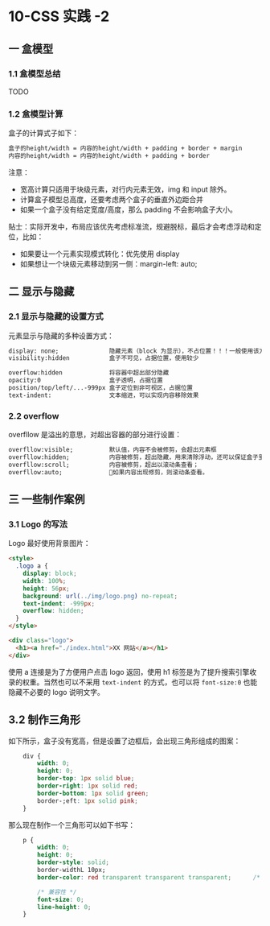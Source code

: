 # 10-CSS 实践 -2

## 一 盒模型

### 1.1 盒模型总结

TODO

### 1.2 盒模型计算

盒子的计算式子如下：

```txt
盒子的height/width = 内容的height/width + padding + border + margin
内容的height/width = 内容的height/width + padding + border
```

注意：

- 宽高计算只适用于块级元素，对行内元素无效，img 和 input 除外。
- 计算盒子模型总高度，还要考虑两个盒子的垂直外边距合并
- 如果一个盒子没有给定宽度/高度，那么 padding 不会影响盒子大小。

贴士：实际开发中，布局应该优先考虑标准流，规避脱标，最后才会考虑浮动和定位，比如：

- 如果要让一个元素实现模式转化：优先使用 display
- 如果想让一个块级元素移动到另一侧：margin-left: auto;

## 二 显示与隐藏

### 2.1 显示与隐藏的设置方式

元素显示与隐藏的多种设置方式：

```txt
display: none;              隐藏元素（block 为显示），不占位置！！！一般使用该方式进行元素显示/隐藏
visibility:hidden           盒子不可见，占据位置，使用较少

overflow:hidden             将容器中超出部分隐藏
opacity:0                   盒子透明，占据位置
position/top/left/...-999px 盒子定位到非可视区，占据位置
text-indent:                文本缩进，可以实现内容移除效果
```

### 2.2 overflow

overfllow 是溢出的意思，对超出容器的部分进行设置：

```txt
overfllow:visible;          默认值，内容不会被修剪，会超出元素框
overfllow:hidden;           内容被修剪，超出隐藏，用来清除浮动，还可以保证盒子里的内容不会超出盒子范围
overfllow:scroll;           内容被修剪，超出以滚动条查看；
overfllow:auto;             如果内容出现修剪，则滚动条查看。
```

## 三 一些制作案例

### 3.1 Logo 的写法

Logo 最好使用背景图片：

```html
<style>
  .logo a {
    display: block;
    width: 100%;
    height: 56px;
    background: url(../img/logo.png) no-repeat;
    text-indent: -999px;
    overflow: hidden;
  }
</style>

<div class="logo">
  <h1><a href="./index.html">XX 网站</a></h1>
</div>
```

使用 a 连接是为了方便用户点击 logo 返回，使用 h1 标签是为了提升搜索引擎收录的权重。当然也可以不采用 `text-indent` 的方式，也可以将 `font-size:0` 也能隐藏不必要的 logo 说明文字。

## 3.2 制作三角形

如下所示，盒子没有宽高，但是设置了边框后，会出现三角形组成的图案：

```css
    div {
        width: 0;
        height: 0;
        border-top: 1px solid blue;
        border-right: 1px solid red;
        border-bottom: 1px solid green;
        border-;eft: 1px solid pink;
    }
```

那么现在制作一个三角形可以如下书写：

```css
    p {
        width: 0;
        height: 0;
        border-style: solid;
        border-widthL 10px;
        border-color: red transparent transparent transparent;      /* 需要哪个方向的三角形就设置哪个方向为非透明 */

        /* 兼容性 */
        font-size: 0;
        line-height: 0;
    }
```
